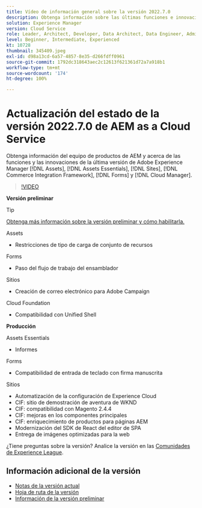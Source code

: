 ```yaml
---
title: Vídeo de información general sobre la versión 2022.7.0
description: Obtenga información sobre las últimas funciones e innovaciones de la versión 2022-7-0 para Adobe Experience Manager  [!DNL Assets Essentials], [!DNL Sites], [!DNL Screens], [!DNL Forms]  y  [!DNL Cloud Foundation].
solution: Experience Manager
version: Cloud Service
role: Leader, Architect, Developer, Data Architect, Data Engineer, Admin, User
level: Beginner, Intermediate, Experienced
kt: 10728
thumbnail: 345409.jpeg
exl-id: d98a13cd-6a57-4857-8e35-d266fdff0961
source-git-commit: 1792dc318643aec2c12613f621361d72a7a918b1
workflow-type: tm+mt
source-wordcount: '174'
ht-degree: 100%

---
```


# Actualización del estado de la versión 2022.7.0 de AEM as a Cloud Service

Obtenga información del equipo de productos de AEM y acerca de las funciones y las innovaciones de la última versión de Adobe Experience Manager [!DNL Assets], [!DNL Assets Essentials], [!DNL Sites], [!DNL Commerce Integration Framework], [!DNL Forms] y [!DNL Cloud Manager].

>[!VIDEO](https://video.tv.adobe.com/v/345409/?quality=12&learn=on)

**Versión preliminar**

>[!TIP]
>
>[Obtenga más información sobre la versión preliminar y cómo habilitarla.](https://experienceleague.adobe.com/docs/experience-manager-cloud-service/content/release-notes/prerelease.html?lang=es)

Assets

* Restricciones de tipo de carga de conjunto de recursos

Forms

* Paso del flujo de trabajo del ensamblador

Sitios

* Creación de correo electrónico para Adobe Campaign

Cloud Foundation

* Compatibilidad con Unified Shell

**Producción**

Assets Essentials

* Informes

Forms

* Compatibilidad de entrada de teclado con firma manuscrita

Sitios

* Automatización de la configuración de Experience Cloud
* CIF: sitio de demostración de aventura de WKND
* CIF: compatibilidad con Magento 2.4.4
* CIF: mejoras en los componentes principales
* CIF: enriquecimiento de productos para páginas AEM
* Modernización del SDK de React del editor de SPA
* Entrega de imágenes optimizadas para la web

¿Tiene preguntas sobre la versión?  Analice la versión en las [Comunidades de Experience League](https://adobe.ly/3paYDAo).

## Información adicional de la versión

* [Notas de la versión actual](https://experienceleague.adobe.com/docs/experience-manager-cloud-service/content/release-notes/home.html?lang=es)
* [Hoja de ruta de la versión](https://experienceleague.adobe.com/docs/experience-manager-release-information/aem-release-updates/update-releases-roadmap.html?lang=es)
* [Información de la versión preliminar](https://experienceleague.adobe.com/docs/experience-manager-cloud-service/content/release-notes/prerelease.html?lang=es)
